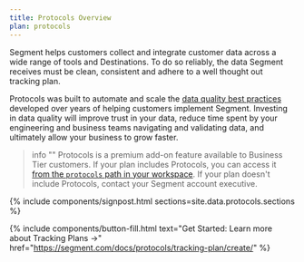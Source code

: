 ```yaml
---
title: Protocols Overview
plan: protocols
---
```


Segment helps customers collect and integrate customer data across a wide range of tools and Destinations. To do so reliably, the data Segment receives must be clean, consistent and adhere to a well thought out tracking plan.

Protocols was built to automate and scale the [data quality best practices](/docs/protocols/tracking-plan/best-practices/) developed over years of helping customers implement Segment. Investing in data quality will improve trust in your data, reduce time spent by your engineering and business teams navigating and validating data, and ultimately allow your business to grow faster.

> info ""
> Protocols is a premium add-on feature available to Business Tier customers. If your plan includes Protocols, you can access it [from the `protocols` path in your workspace](https://app.segment.com/goto-my-workspace/protocols). If your plan doesn't include Protocols, contact your Segment account executive.

{% include components/signpost.html sections=site.data.protocols.sections %}

{% include components/button-fill.html text="Get Started: Learn more about Tracking Plans ->" href="https://segment.com/docs/protocols/tracking-plan/create/" %}
